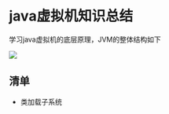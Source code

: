 # java虚拟机知识总结
学习java虚拟机的底层原理，JVM的整体结构如下

![](E:\doc\jvm\docs\images\jvm整体结构.png)

## 清单

- 类加载子系统



